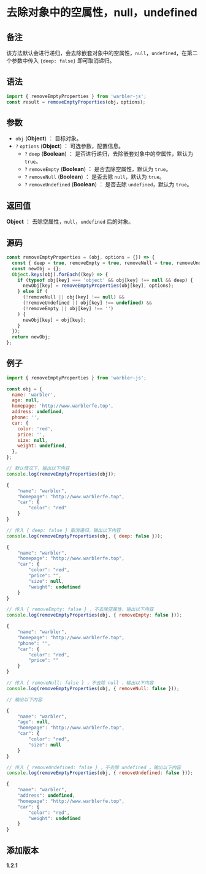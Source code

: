 # 去除对象中的空属性，null，undefined

## 备注

该方法默认会进行递归，会去除嵌套对象中的空属性，`null`，`undefined`，在第二个参数中传入 `{deep: false}` 即可取消递归。

## 语法

```js
import { removeEmptyProperties } from 'warbler-js';
const result = removeEmptyProperties(obj，options);
```

## 参数

- `obj` (**Object**) ： 目标对象。
- `?` `options` (**Object**) ： 可选参数，配置信息。
  - `?` `deep` (**Boolean**) ： 是否进行递归，去除嵌套对象中的空属性，默认为 `true`。
  - `?` `removeEmpty` (**Boolean**) ： 是否去除空属性，默认为 `true`。
  - `?` `removeNull` (**Boolean**) ： 是否去除 `null`，默认为 `true`。
  - `?` `removeUndefined` (**Boolean**) ： 是否去除 `undefined`，默认为 `true`。

## 返回值

**Object** ： 去除空属性，`null`，`undefined` 后的对象。

## 源码

```js
const removeEmptyProperties = (obj, options = {}) => {
  const { deep = true, removeEmpty = true, removeNull = true, removeUndefined = true } = options;
  const newObj = {};
  Object.keys(obj).forEach((key) => {
    if (typeof obj[key] === 'object' && obj[key] !== null && deep) {
      newObj[key] = removeEmptyProperties(obj[key], options);
    } else if (
      (!removeNull || obj[key] !== null) &&
      (!removeUndefined || obj[key] !== undefined) &&
      (!removeEmpty || obj[key] !== '')
    ) {
      newObj[key] = obj[key];
    }
  });
  return newObj;
};
```

## 例子

```js
import { removeEmptyProperties } from 'warbler-js';

const obj = {
  name: 'warbler',
  age: null,
  homepage: 'http://www.warblerfe.top',
  address: undefined,
  phone: '',
  car: {
    color: 'red',
    price: '',
    size: null,
    weight: undefined,
  },
};

// 默认情况下，输出以下内容
console.log(removeEmptyProperties(obj));

{
    "name": "warbler",
    "homepage": "http://www.warblerfe.top",
    "car": {
        "color": "red"
    }
}

// 传入 { deep: false } 取消递归，输出以下内容
console.log(removeEmptyProperties(obj, { deep: false }));

{
    "name": "warbler",
    "homepage": "http://www.warblerfe.top",
    "car": {
        "color": "red",
        "price": "",
        "size": null,
        "weight": undefined
    }
}

// 传入 { removeEmpty: false } ，不去除空属性，输出以下内容
console.log(removeEmptyProperties(obj, { removeEmpty: false }));

{
    "name": "warbler",
    "homepage": "http://www.warblerfe.top",
    "phone": "",
    "car": {
        "color": "red",
        "price": ""
    }
}

// 传入 { removeNull: false } ，不去除 null ，输出以下内容
console.log(removeEmptyProperties(obj, { removeNull: false }));

// 输出以下内容

{
    "name": "warbler",
    "age": null,
    "homepage": "http://www.warblerfe.top",
    "car": {
        "color": "red",
        "size": null
    }
}

// 传入 { removeUndefined: false } ，不去除 undefined ，输出以下内容
console.log(removeEmptyProperties(obj, { removeUndefined: false }));

{
    "name": "warbler",
    "address": undefined,
    "homepage": "http://www.warblerfe.top",
    "car": {
        "color": "red",
        "weight": undefined
    }
}
```

## 添加版本

**1.2.1**

